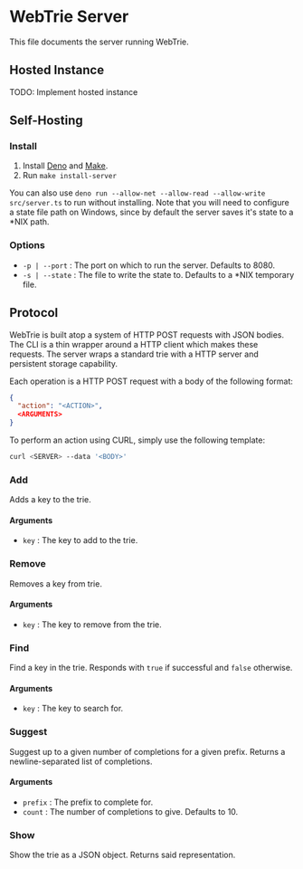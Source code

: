 # WebTrie Server
This file documents the server running WebTrie.

## Hosted Instance
TODO: Implement hosted instance

## Self-Hosting

### Install
1. Install [Deno](https://deno.land) and [Make](https://gnu.org/software/make).
2. Run `make install-server`

You can also use `deno run --allow-net --allow-read --allow-write src/server.ts` to run without installing. Note that you will need to configure a state file path on Windows, since by default the server saves it's state to a \*NIX path.

### Options

- `-p | --port` : The port on which to run the server. Defaults to 8080.
- `-s | --state` : The file to write the state to. Defaults to a \*NIX temporary file.

## Protocol
WebTrie is built atop a system of HTTP POST requests with JSON bodies. The CLI is a thin wrapper around a HTTP client which makes these requests. The server wraps a standard trie with a HTTP server and persistent storage capability.

Each operation is a HTTP POST request with a body of the following format:

```json
{
  "action": "<ACTION>",
  <ARGUMENTS>
}
```

To perform an action using CURL, simply use the following template:
```bash
curl <SERVER> --data '<BODY>'
```

### Add
Adds a key to the trie.

#### Arguments
- `key` : The key to add to the trie.

### Remove
Removes a key from trie.

#### Arguments
- `key` : The key to remove from the trie.

### Find
Find a key in the trie. Responds with `true` if successful and `false` otherwise.

#### Arguments
- `key` : The key to search for.

### Suggest
Suggest up to a given number of completions for a given prefix. Returns a newline-separated list of completions.

#### Arguments
- `prefix` : The prefix to complete for.
- `count` : The number of completions to give. Defaults to 10.

### Show
Show the trie as a JSON object. Returns said representation.
